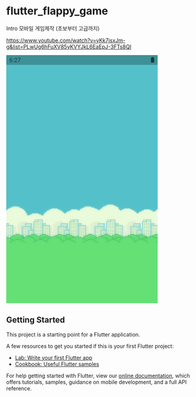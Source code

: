 # flutter_flappy_game

Intro 모바일 게임제작 (초보부터 고급까지)

https://www.youtube.com/watch?v=yKk7jsxJm-g&list=PLwUg6hFuXV85yKVYJkL6EaEpJ-3FTs8QI

![CreatePlan](./lib/screenshot/main.png)

## Getting Started

This project is a starting point for a Flutter application.

A few resources to get you started if this is your first Flutter project:

- [Lab: Write your first Flutter app](https://flutter.dev/docs/get-started/codelab)
- [Cookbook: Useful Flutter samples](https://flutter.dev/docs/cookbook)

For help getting started with Flutter, view our
[online documentation](https://flutter.dev/docs), which offers tutorials,
samples, guidance on mobile development, and a full API reference.
